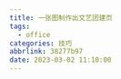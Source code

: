 ```yaml
---
title: 一张图制作出文艺团建页
tags:
  - office
categories: 技巧
abbrlink: 38277b97
date: 2023-03-02 11:10:00
---
```

